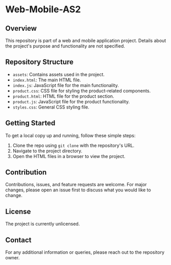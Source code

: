 # Web-Mobile-AS2

## Overview
This repository is part of a web and mobile application project. Details about the project's purpose and functionality are not specified.

## Repository Structure
- `assets`: Contains assets used in the project.
- `index.html`: The main HTML file.
- `index.js`: JavaScript file for the main functionality.
- `product.css`: CSS file for styling the product-related components.
- `product.html`: HTML file for the product section.
- `product.js`: JavaScript file for the product functionality.
- `styles.css`: General CSS styling file.

## Getting Started
To get a local copy up and running, follow these simple steps:
1. Clone the repo using `git clone` with the repository's URL.
2. Navigate to the project directory.
3. Open the HTML files in a browser to view the project.

## Contribution
Contributions, issues, and feature requests are welcome. For major changes, please open an issue first to discuss what you would like to change.

## License
The project is currently unlicensed.

## Contact
For any additional information or queries, please reach out to the repository owner.
